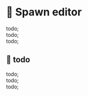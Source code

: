 # 🔨 Spawn editor

todo; <br/>
todo; <br/>
todo; <br/>

## 🔨 todo

todo; <br/>
todo; <br/>
todo; <br/>
